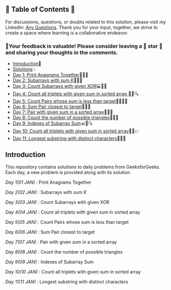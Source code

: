 ## 📜 Table of Contents 📜

For discussions, questions, or doubts related to this solution, please visit my LinkedIn: [Any Questions](https://www.linkedin.com/in/het-patel-8b110525a/). Thank you for your input, together, we strive to create a space where learning is a collaborative endeavor.

### 🔮Your feedback is valuable! Please consider leaving a 🌟 star 🌟 and sharing your thoughts in the comments.

- [Introduction](https://github.com/Hunterdii/GeeksforGeeks-POTD/blob/main/README.md)📝
- [Solutions](https://github.com/Hunterdii/GeeksforGeeks-POTD/tree/main/January%202026%20GFG%20SOLUTION)💡
- [Day 1: Print Anagrams Together](https://github.com/Hunterdii/GeeksforGeeks-POTD/blob/main/January%202025%20GFG%20SOLUTION/01(Jan)%20Print%20Anagrams%20Together.md)🔡👥🤝
- [Day 2: Subarrays with sum K](https://github.com/Hunterdii/GeeksforGeeks-POTD/blob/main/January%202025%20GFG%20SOLUTION/02(Jan)%20Subarrays%20with%20sum%20K.md)🔢➕🎯
- [Day 3: Count Subarrays with given XOR](https://github.com/Hunterdii/GeeksforGeeks-POTD/blob/main/January%202025%20GFG%20SOLUTION/03(Jan)%20Count%20Subarrays%20with%20given%20XOR.md)💻🔢🧮
- [Day 4: Count all triplets with given sum in sorted array ](https://github.com/Hunterdii/GeeksforGeeks-POTD/blob/main/January%202025%20GFG%20SOLUTION/04(Jan)%20Count%20all%20triplets%20with%20given%20sum%20in%20sorted%20array.md)🔢🔽🔍
- [Day 5: Count Pairs whose sum is less than target](https://github.com/Hunterdii/GeeksforGeeks-POTD/blob/main/January%202025%20GFG%20SOLUTION/05(Jan)%20Count%20Pairs%20whose%20sum%20is%20less%20than%20target.md)👫🔢👨‍💻		
- [Day 6: Sum Pair closest to target](https://github.com/Hunterdii/GeeksforGeeks-POTD/blob/main/January%202025%20GFG%20SOLUTION/06(Jan)%20Sum%20Pair%20closest%20to%20target.md)🎯💡🔢		
- [Day 7: Pair with given sum in a sorted array](https://github.com/Hunterdii/GeeksforGeeks-POTD/blob/main/January%202025%20GFG%20SOLUTION/07(Jan)%20Pair%20with%20given%20sum%20in%20a%20sorted%20array.md)🔢🧮✅	
- [Day 8: Count the number of possible triangles](https://github.com/Hunterdii/GeeksforGeeks-POTD/blob/main/January%202025%20GFG%20SOLUTION/08(Jan)%20Count%20the%20number%20of%20possible%20triangles.md)📐📏🧮
- [Day 9: Indexes of Subarray Sum](https://github.com/Hunterdii/GeeksforGeeks-POTD/blob/main/January%202025%20GFG%20SOLUTION/09(Jan)%20Indexes%20of%20Subarray%20Sum.md)📊📐🔍
- [Day 10: Count all triplets with given sum in sorted array](https://github.com/Hunterdii/GeeksforGeeks-POTD/blob/main/January%202025%20GFG%20SOLUTION/10(Jan)%20Count%20distinct%20elements%20in%20every%20window.md)🔢🎯📈
- [Day 11: Longest substring with distinct characters](https://github.com/Hunterdii/GeeksforGeeks-POTD/blob/main/January%202025%20GFG%20SOLUTION/11(Jan)%20Longest%20substring%20with%20distinct%20characters.md)🧵🔤🧠 
  
## Introduction

This repository contains solutions to daily problems from GeeksforGeeks. Each day, a new problem is provided along with its solution.

*Day 1(01 JAN) :* Print Anagrams Together

*Day 2(02 JAN) :* Subarrays with sum K 

*Day 3(03 JAN) :* Count Subarrays with given XOR 

*Day 4(04 JAN) :* Count all triplets with given sum in sorted array 

*Day 5(05 JAN) :* Count Pairs whose sum is less than target

*Day 6(06 JAN) :* Sum Pair closest to target 

*Day 7(07 JAN) :* Pair with given sum in a sorted array 

*Day 8(08 JAN) :* Count the number of possible triangles 

*Day 9(09 JAN) :* Indexes of Subarray Sum

*Day 10(10 JAN) :* Count all triplets with given sum in sorted array

*Day 11(11 JAN) :* Longest substring with distinct characters 
